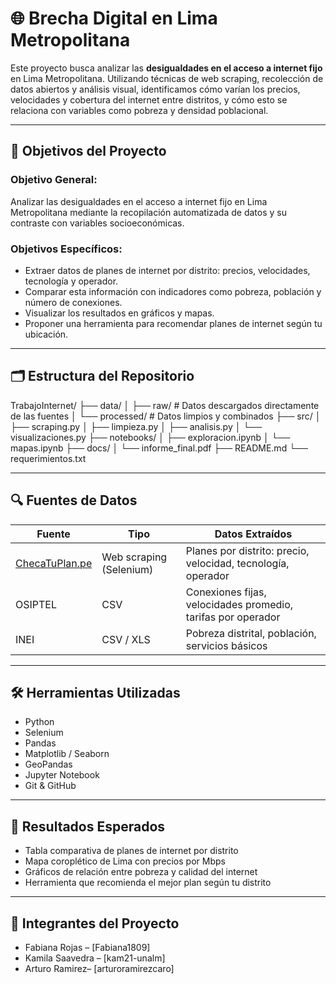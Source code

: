 # 🌐 Brecha Digital en Lima Metropolitana

Este proyecto busca analizar las **desigualdades en el acceso a internet fijo** en Lima Metropolitana. Utilizando técnicas de web scraping, recolección de datos abiertos y análisis visual, identificamos cómo varían los precios, velocidades y cobertura del internet entre distritos, y cómo esto se relaciona con variables como pobreza y densidad poblacional.

---

## 🎯 Objetivos del Proyecto

### Objetivo General:
Analizar las desigualdades en el acceso a internet fijo en Lima Metropolitana mediante la recopilación automatizada de datos y su contraste con variables socioeconómicas.

### Objetivos Específicos:
- Extraer datos de planes de internet por distrito: precios, velocidades, tecnología y operador.
- Comparar esta información con indicadores como pobreza, población y número de conexiones.
- Visualizar los resultados en gráficos y mapas.
- Proponer una herramienta para recomendar planes de internet según tu ubicación.

---

## 🗂️ Estructura del Repositorio
TrabajoInternet/
├── data/
│ ├── raw/ # Datos descargados directamente de las fuentes
│ └── processed/ # Datos limpios y combinados
├── src/
│ ├── scraping.py
│ ├── limpieza.py
│ ├── analisis.py
│ └── visualizaciones.py
├── notebooks/
│ ├── exploracion.ipynb
│ └── mapas.ipynb
├── docs/
│ └── informe_final.pdf
├── README.md
└── requerimientos.txt

---

## 🔍 Fuentes de Datos

| Fuente           | Tipo               | Datos Extraídos                                            |
|------------------|--------------------|-------------------------------------------------------------|
| [ChecaTuPlan.pe](https://www.checatuplan.pe/) | Web scraping (Selenium) | Planes por distrito: precio, velocidad, tecnología, operador |
| OSIPTEL          | CSV                | Conexiones fijas, velocidades promedio, tarifas por operador |
| INEI             | CSV / XLS          | Pobreza distrital, población, servicios básicos             |

---

## 🛠️ Herramientas Utilizadas

- Python
- Selenium
- Pandas
- Matplotlib / Seaborn
- GeoPandas
- Jupyter Notebook
- Git & GitHub

---

## 📌 Resultados Esperados

- Tabla comparativa de planes de internet por distrito
- Mapa coroplético de Lima con precios por Mbps
- Gráficos de relación entre pobreza y calidad del internet
- Herramienta que recomienda el mejor plan según tu distrito

---

## 👥 Integrantes del Proyecto

- Fabiana Rojas – [Fabiana1809]
- Kamila Saavedra – [kam21-unalm]
- Arturo Ramirez– [arturoramirezcaro]





